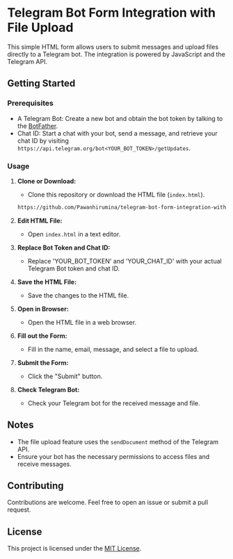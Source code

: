 # Telegram Bot Form Integration with File Upload

This simple HTML form allows users to submit messages and upload files directly to a Telegram bot. The integration is powered by JavaScript and the Telegram API.

## Getting Started

### Prerequisites

- A Telegram Bot: Create a new bot and obtain the bot token by talking to the [BotFather](https://core.telegram.org/bots#botfather).
- Chat ID: Start a chat with your bot, send a message, and retrieve your chat ID by visiting `https://api.telegram.org/bot<YOUR_BOT_TOKEN>/getUpdates`.

### Usage

1. **Clone or Download:**
   - Clone this repository or download the HTML file (`index.html`).
   ```bash
   https://github.com/Pawanhirumina/telegram-bot-form-integration-with-file-upload.git
   ```

2. **Edit HTML File:**
   - Open `index.html` in a text editor.

3. **Replace Bot Token and Chat ID:**
   - Replace 'YOUR_BOT_TOKEN' and 'YOUR_CHAT_ID' with your actual Telegram Bot token and chat ID.

4. **Save the HTML File:**
   - Save the changes to the HTML file.

5. **Open in Browser:**
   - Open the HTML file in a web browser.

6. **Fill out the Form:**
   - Fill in the name, email, message, and select a file to upload.

7. **Submit the Form:**
   - Click the "Submit" button.

8. **Check Telegram Bot:**
   - Check your Telegram bot for the received message and file.

## Notes

- The file upload feature uses the `sendDocument` method of the Telegram API.
- Ensure your bot has the necessary permissions to access files and receive messages.

## Contributing

Contributions are welcome. Feel free to open an issue or submit a pull request.

## License

This project is licensed under the [MIT License](LICENSE).

